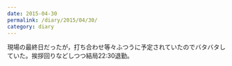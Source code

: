 ```yaml
---
date: 2015-04-30
permalink: /diary/2015/04/30/
category: diary
---
```


現場の最終日だったが，打ち合わせ等々ふつうに予定されていたのでバタバタしていた。挨拶回りなどしつつ結局22:30退勤。